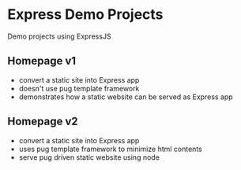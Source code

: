 # Express Demo Projects

Demo projects using ExpressJS

## Homepage v1

-   convert a static site into Express app
-   doesn't use pug template framework
-   demonstrates how a static website can be served as Express app

## Homepage v2

-   convert a static site into Express app
-   uses pug template framework to minimize html contents
-   serve pug driven static website using node
